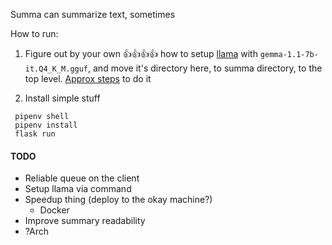 Summa can summarize text, sometimes


How to run:

1. Figure out by your own 👍👍👍👍 how to setup [llama](https://github.com/ggerganov/llama.cpp) with `gemma-1.1-7b-it.Q4_K_M.gguf`, and move it's directory here, to summa directory, to the top level. [Approx steps](https://chatgpt.com/share/67269271-1a24-800d-9921-d90e5553c892) to do it

2. Install simple stuff
  ```
   pipenv shell
   pipenv install
   flask run
  ```


#### TODO

* Reliable queue on the client
* Setup llama via command
* Speedup thing (deploy to the okay machine?)
  * Docker
* Improve summary readability
* ?Arch